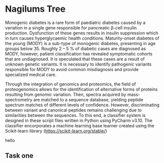 # **Nagilums Tree**

Monogenic diabetes is a rare form of paediatric diabetes caused by a variation in a single gene responsible for pancreatic β-cell insulin production. Dysfunction of 
these genes results in insulin suppression which in turn causes hyperglycaemic health conditions. Maturity-onset diabetes of the young (MODY) is a sub-type of monogenic 
diabetes, presenting in age groups below 35. Roughly 2 – 5 % of diabetic cases are diagnosed as MODY, however, patient classification has revealed symptomatic cohorts that are undiagnosed. 
It is speculated that these cases are a result of unknown genetic variants. It is necessary to identify pathogenic variants responsible for MODY to avoid common misdiagnosis and provide specialized medical care.

Through the integration of genomics and proteomics, the field of proteogenomics allows for the identification of alternative forms of proteins resulting from genomic variation. Then, spectra acquired by mass-spectrometry are matched to a sequence database, yielding peptide spectrum matches of different levels of confidence. However, discriminating between variant and canonical peptides remains challenging due to similarities between the sequences.
To this end, a classifier system is designed in these script files written in Python using PyCharm v3.10. The classifier encorporates a machine learning base learner created using the Scikit-learn library (https://scikit-learn.org/stable/) 


hello
## Task one
